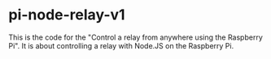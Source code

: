 pi-node-relay-v1
================

This is the code for the "Control a relay from anywhere using the Raspberry Pi".
It is about controlling a relay with Node.JS on the Raspberry Pi.

